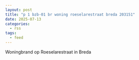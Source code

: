 ```yaml
---
layout: post
title: "p 1 bzb-01 br woning roeselarestraat breda 203151"
date: 2025-07-13
categories: 
  - rss
tags: 
  - feed
---
```


Woningbrand op Roeselarestraat in Breda
